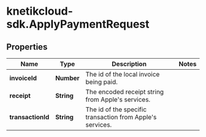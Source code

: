 # knetikcloud-sdk.ApplyPaymentRequest

## Properties
Name | Type | Description | Notes
------------ | ------------- | ------------- | -------------
**invoiceId** | **Number** | The id of the local invoice being paid. | 
**receipt** | **String** | The encoded receipt string from Apple&#39;s services. | 
**transactionId** | **String** | The id of the specific transaction from Apple&#39;s services. | 


